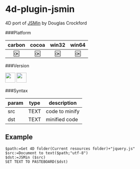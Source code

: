 # 4d-plugin-jsmin
4D port of [JSMin](https://github.com/douglascrockford/JSMin) by Douglas Crockford 

###Platform

| carbon | cocoa | win32 | win64 |
|:------:|:-----:|:---------:|:---------:|
|🆗|🆗|🆗|🆗|

###Version

<img src="https://cloud.githubusercontent.com/assets/1725068/18940649/21945000-8645-11e6-86ed-4a0f800e5a73.png" width="32" height="32" /> <img src="https://cloud.githubusercontent.com/assets/1725068/18940648/2192ddba-8645-11e6-864d-6d5692d55717.png" width="32" height="32" />

###Syntax

param|type|description
------------|------|----
src|TEXT|code to minify 
dst|TEXT|minified code

Example
---

```
$path:=Get 4D folder(Current resources folder)+"jquery.js"
$src:=Document to text($path;"utf-8")
$dst:=JSMin ($src)
SET TEXT TO PASTEBOARD($dst)
```
